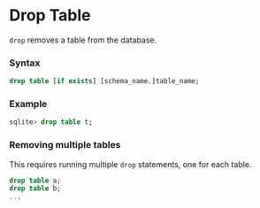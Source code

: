# Drop Table

`drop` removes a table from the database.

### Syntax
```sql
drop table [if exists] [schema_name.]table_name;
```

### Example
```sql
sqlite> drop table t;
```

### Removing multiple tables
This requires running multiple `drop` statements, one for each table.

```sql
drop table a;
drop table b;
...
```